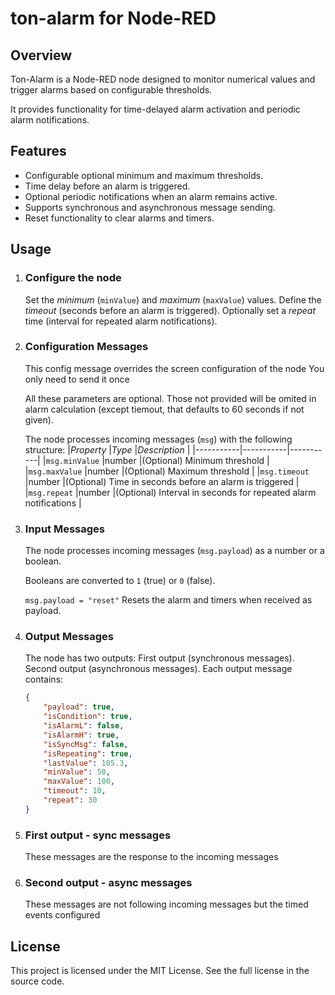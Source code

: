 # ton-alarm for Node-RED #

## Overview

Ton-Alarm is a Node-RED node designed to monitor numerical values and trigger alarms based on configurable thresholds. 

It provides functionality for time-delayed alarm activation and periodic alarm notifications.

## Features
* Configurable optional minimum and maximum thresholds.
* Time delay before an alarm is triggered.
* Optional periodic notifications when an alarm remains active.
* Supports synchronous and asynchronous message sending.
* Reset functionality to clear alarms and timers.

## Usage

1. ### Configure the node
    Set the *minimum* (`minValue`) and *maximum* (`maxValue`) values.
    Define the *timeout* (seconds before an alarm is triggered).
    Optionally set a *repeat* time (interval for repeated alarm notifications).

2. ### Configuration Messages
    This config message overrides the screen configuration of the node
    You only need to send it once
    
    All these parameters are optional. Those not provided will be omited in alarm calculation (except tiemout, that defaults to 60 seconds if not given).

    The node processes incoming messages (`msg`) with the following structure:
    |*Property*  	|*Type*	|*Description*                                                   |
    |-----------|-----------|-----------|
    |`msg.minValue`	|number	|(Optional) Minimum threshold                                    |
    |`msg.maxValue`	|number	|(Optional) Maximum threshold                                    |
    |`msg.timeout`	|number	|(Optional) Time in seconds before an alarm is triggered         |
    |`msg.repeat`	|number	|(Optional) Interval in seconds for repeated alarm notifications |

3. ### Input Messages
   
    The node processes incoming messages (`msg.payload`) as a number or a boolean.
   
    Booleans are converted to `1` (true) or `0` (false).
   
    `msg.payload = "reset"`		Resets the alarm and timers when received as payload.

4. ### Output Messages
    The node has two outputs:
        First output (synchronous messages).
        Second output (asynchronous messages).
    Each output message contains:
    
    ```json
    {
        "payload": true,
        "isCondition": true,
        "isAlarmL": false,
        "isAlarmH": true,
        "isSyncMsg": false,
        "isRepeating": true,
        "lastValue": 105.3,
        "minValue": 50,
        "maxValue": 100,
        "timeout": 10,
        "repeat": 30
    }
    ```

5. ### First output - sync messages
    These messages are the response to the incoming messages

6. ### Second output - async messages
    These messages are not following incoming messages but the timed events configured

## License
This project is licensed under the MIT License. See the full license in the source code.